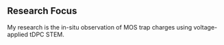 
## Research Focus

My research is the in-situ observation of MOS trap charges using voltage-applied tDPC STEM.
